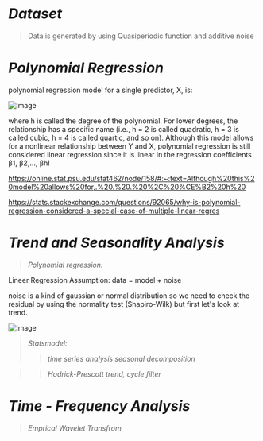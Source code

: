 # *Dataset*
> Data is generated by using Quasiperiodic function and additive noise 

# *Polynomial Regression*

polynomial regression model for a single predictor, X, is:

![image](https://user-images.githubusercontent.com/29160749/195036041-6bd8b748-d6be-4988-8f42-432323651cec.png)


where h is called the degree of the polynomial. For lower degrees, the relationship has a specific name (i.e., h = 2 is called quadratic, h = 3 is called cubic, h = 4 is called quartic, and so on). Although this model allows for a nonlinear relationship between Y and X, polynomial regression is still considered linear regression since it is linear in the regression coefficients β1, β2,..., βh!

https://online.stat.psu.edu/stat462/node/158/#:~:text=Although%20this%20model%20allows%20for,.%20.%20.%20%2C%20%CE%B2%20h%20

https://stats.stackexchange.com/questions/92065/why-is-polynomial-regression-considered-a-special-case-of-multiple-linear-regres

# *Trend and Seasonality Analysis*
> *Polynomial regression:*

Lineer Regression Assumption:
data = model + noise

noise is a kind of gaussian or normal distribution so we need to check the residual by using the normality test (Shapiro-Wilk) but first let's look at trend.

![image](https://user-images.githubusercontent.com/29160749/195036200-59dd575f-599d-47f9-a4d6-6c351981dcc6.png)

> *Statsmodel:*
>> *time series analysis seasonal decomposition*

>> *Hodrick-Prescott trend, cycle filter*

# *Time - Frequency Analysis*
> *Emprical Wavelet Transfrom*
